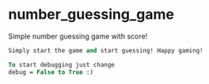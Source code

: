 # number_guessing_game

Simple number guessing game with score!

```p
Simply start the game and start guessing! Happy gaming!  
```
```p
To start debugging just change
debug = False to True :)
```
